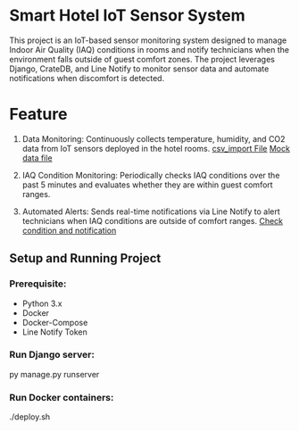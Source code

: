 # Smart Hotel IoT Sensor System
This project is an IoT-based sensor monitoring system designed to manage Indoor Air Quality (IAQ) conditions in rooms and notify technicians when the environment falls outside of guest comfort zones. The project leverages Django, CrateDB, and Line Notify to monitor sensor data and automate notifications when discomfort is detected.

# Feature
1. Data Monitoring: Continuously collects temperature, humidity, and CO2 data from IoT sensors deployed in the hotel rooms.
[csv_import File](/smart_hotel/scripts/csv_import.py)
[Mock data file](/smart_hotel/scripts/data/mock_iaq_data.csv)

2. IAQ Condition Monitoring: Periodically checks IAQ conditions over the past 5 minutes and evaluates whether they are within guest comfort ranges.
3. Automated Alerts: Sends real-time notifications via Line Notify to alert technicians when IAQ conditions are outside of comfort ranges.
[Check condition and notification](/smart_hotel/IoT_sensor/notification.py)

## Setup and Running Project
### Prerequisite:
- Python 3.x
- Docker
- Docker-Compose
- Line Notify Token

### Run Django server:
py manage.py runserver

### Run Docker containers:
./deploy.sh
